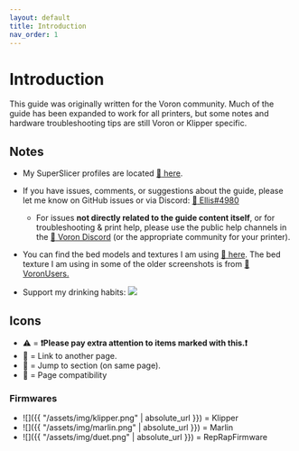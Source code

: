 ```yaml
---
layout: default
title: Introduction
nav_order: 1
---
```


# Introduction

This guide was originally written for the Voron community. Much of the guide has been expanded to work for all printers, but some notes and hardware troubleshooting tips are still Voron or Klipper specific.

## Notes

- My SuperSlicer profiles are located [:page_facing_up: here](https://github.com/AndrewEllis93/Ellis-SuperSlicer-Profiles).

- If you have issues, comments, or suggestions about the guide, please let me know on GitHub issues or via Discord: [:page_facing_up: Ellis#4980](https://discordapp.com/users/207622442842062849)
  - For issues **not directly related to the guide content itself**, or for troubleshooting & print help, please use the public help channels in the [:page_facing_up: Voron Discord](https://discord.gg/voron) (or the appropriate community for your printer).
- You can find the bed models and textures I am using [:page_facing_up: here](https://github.com/VoronDesign/Voron-Extras/tree/main/Bed_Models). The bed texture I am using in some of the older screenshots is from [:page_facing_up: VoronUsers.](https://github.com/VoronDesign/VoronUsers/tree/master/slicer_configurations/PrusaSlicer/hartk1213/V0/Bed_Shape)
- Support my drinking habits:
  [![](https://www.paypalobjects.com/en_US/i/btn/btn_donate_LG.gif)](https://www.paypal.com/paypalme/AndrewEllis93)

## Icons

- :warning: = **:exclamation:Please pay extra attention to items marked with this.:exclamation:**
- :page_facing_up: = Link to another page.
- :pushpin: = Jump to section (on same page).
- :dizzy: = Page compatibility

### Firmwares

- ![]({{ "/assets/img/klipper.png" | absolute_url }}) = Klipper
- ![]({{ "/assets/img/marlin.png" | absolute_url }}) = Marlin
- ![]({{ "/assets/img/duet.png" | absolute_url }}) = RepRapFirmware
